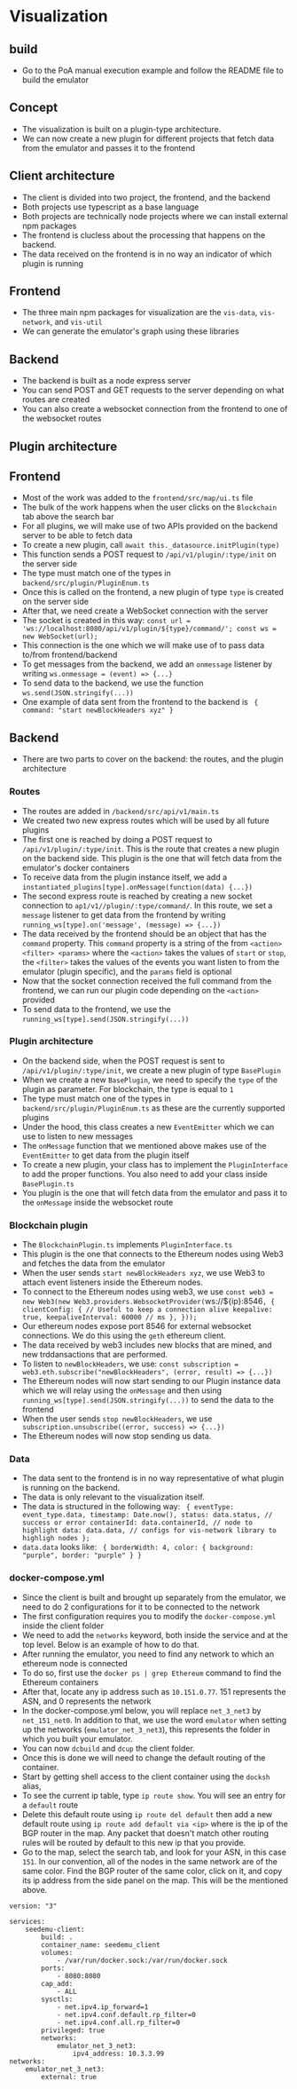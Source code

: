 # Visualization

## build
- Go to the PoA manual execution example and follow the README file to build the emulator

## Concept
- The visualization is built on a plugin-type architecture.
- We can now create a new plugin for different projects that fetch data from the emulator and passes it to the frontend

## Client architecture
- The client is divided into two project, the frontend, and the backend
- Both projects use typescript as a base language
- Both projects are technically node projects where we can install external npm packages
- The frontend is clucless about the processing that happens on the backend.
- The data received on the frontend is in no way an indicator of which plugin is running

## Frontend
- The three main npm packages for visualization are the `vis-data`, `vis-network`, and `vis-util`
- We can generate the emulator's graph using these libraries

## Backend
- The backend is built as a node express server
- You can send POST and GET requests to the server depending on what routes are created
- You can also create a websocket connection from the frontend to one of the websocket routes

## Plugin architecture

## Frontend

- Most of the work was added to the `frontend/src/map/ui.ts` file
- The bulk of the work happens when the user clicks on the `Blockchain` tab above the search bar
- For all plugins, we will make use of two APIs provided on the backend server to be able to fetch data
- To create a new plugin, call `await this._datasource.initPlugin(type)`
- This function sends a POST request to `/api/v1/plugin/:type/init` on the server side
- The type must match one of the types in `backend/src/plugin/PluginEnum.ts`
- Once this is called on the frontend, a new plugin of type `type` is created on the server side
- After that, we need create a WebSocket connection with the server
- The socket is created in this way: `const url = 'ws://localhost:8080/api/v1/plugin/${type}/command/'; const ws = new WebSocket(url);`
- This connection is the one which we will make use of to pass data to/from frontend/backend
- To get messages from the backend, we add an `onmessage` listener by writing `ws.onmessage = (event) => {...}`
- To send data to the backend, we use the function `ws.send(JSON.stringify(...))`
- One example of data sent from the frontend to the backend is `
{
	command: "start newBlockHeaders xyz"
}`

## Backend

- There are two parts to cover on the backend: the routes, and the plugin architecture

### Routes
- The routes are added in `/backend/src/api/v1/main.ts`
- We created two new express routes which will be used by all future plugins
- The first one is reached by doing a POST request to `/api/v1/plugin/:type/init`. This is the route that creates a new plugin on the backend side. This plugin is the one that will fetch data from the emulator's docker containers
- To receive data from the plugin instance itself, we add a `instantiated_plugins[type].onMessage(function(data) {...})`
- The second express route is reached by creating a new socket connection to `ap1/v1//plugin/:type/command/`. In this route, we set a `message` listener to get data from the frontend by writing `running_ws[type].on('message', (message) => {...})`
- The data received by the frontend should be an object that has the `command` property. This `command` property is a string of the from `<action> <filter> <params>` where the `<action>` takes the values of `start` or `stop`, the `<filter>` takes the values of the events you want listen to from the emulator (plugin specific), and the `params` field is optional
- Now that the socket connection received the full command from the frontend, we can run our plugin code depending on the `<action>` provided
- To send data to the frontend, we use the `running_ws[type].send(JSON.stringify(...))`


### Plugin architecture
- On the backend side, when the POST request is sent to `/api/v1/plugin/:type/init`, we create a new plugin of type `BasePlugin`
- When we create a new `BasePlugin`, we need to specify the `type` of the plugin as parameter. For blockchain, the type is equal to `1`
- The type must match one of the types in `backend/src/plugin/PluginEnum.ts` as these are the currently supported plugins
- Under the hood, this class creates a new `EventEmitter` which we can use to listen to new messages
- The `onMessage` function that we mentioned above makes use of the `EventEmitter` to get data from the plugin itself
- To create a new plugin, your class has to implement the `PluginInterface` to add the proper functions. You also need to add your class inside `BasePlugin.ts`
- You plugin is the one that will fetch data from the emulator and pass it to the `onMessage` inside the websocket route

### Blockchain plugin
- The `BlockchainPlugin.ts` implements `PluginInterface.ts`
- This plugin is the one that connects to the Ethereum nodes using Web3 and fetches the data from the emulator
- When the user sends `start newBlockHeaders xyz`, we use Web3 to attach event listeners inside the Ethereum nodes.
- To connect to the Ethereum nodes using web3, we use `const web3 = new Web3(new Web3.providers.WebsocketProvider(`ws://${ip}:8546`, {
        clientConfig: {
                // Useful to keep a connection alive
                keepalive: true,
                keepaliveInterval: 60000 // ms
        },
      }));`
- Our ethereum nodes expose port 8546 for external websocket connections. We do this using the `geth` ethereum client.
- The data received by web3 includes new blocks that are mined, and new trddansactions that are performed.
- To listen to `newBlockHeaders`, we use: `const subscription = web3.eth.subscribe("newBlockHeaders", (error, result) => {...})`
- The Ethereum nodes will now start sending to our Plugin instance data which we will relay using the `onMessage` and then using `running_ws[type].send(JSON.stringify(...))` to send the data to the frontend
- When the user sends `stop newBlockHeaders`, we use ` subscription.unsubscribe((error, success) => {...})`
- The Ethereum nodes will now stop sending us data.


### Data

- The data sent to the frontend is in no way representative of what plugin is running on the backend.
- The data is only relevant to the visualization itself.
- The data is structured in the following way: ` {
      eventType: event_type.data,
      timestamp: Date.now(),
      status: data.status, // success or error
      containerId: data.containerId, // node to highlight
      data: data.data, // configs for vis-network library to highligh nodes
    };`
- `data.data` looks like: ` {
                                borderWidth: 4,
                                color: {
                                        background: "purple",
                                        border: "purple"
                                }
                        }`

### docker-compose.yml

- Since the client is built and brought up separately from the emulator, we need to do 2 configurations for it to be connected to the network
- The first configuration requires you to modify the `docker-compose.yml` inside the client folder
- We need to add the `networks` keyword, both inside the service and at the top level. Below is an example of how to do that.
- After running the emulator, you need to find any network to which an ethereum node is connected
- To do so, first use the `docker ps | grep Ethereum` command to find the Ethereum containers
- After that, locate any ip address such as `10.151.0.77`. 151 represents the ASN, and 0 represents the network
- In the docker-compose.yml below, you will replace `net_3_net3` by `net_151_net0`. In addition to that, we use the word `emulator` when setting up the networks (`emulator_net_3_net3`), this represents the folder in which you built your emulator.
- You can now `dcbuild` and `dcup` the client folder.
- Once this is done we will need to change the default routing of the container.
- Start by getting shell access to the client container using the `docksh` alias, 
- To see the current ip table, type `ip route show`. You will see an entry for a `default` route
- Delete this default route using `ip route del default` then add a new default route using `ip route add default via <ip>` where <ip> is the ip of the BGP router in the map. Any packet that doesn't match other routing rules will be routed by default to this new ip that you provide.
- Go to the map, select the search tab, and look for your ASN, in this case `151`. In our convention, all of the nodes in the same network are of the same color. Find the BGP router of the same color, click on it, and copy its ip address from the side panel on the map. This will be the <ip> mentioned above.

```
version: "3"

services:
    seedemu-client:
        build: .
        container_name: seedemu_client
        volumes:
            - /var/run/docker.sock:/var/run/docker.sock
        ports:
            - 8080:8080
        cap_add:
            - ALL
        sysctls:
            - net.ipv4.ip_forward=1
            - net.ipv4.conf.default.rp_filter=0
            - net.ipv4.conf.all.rp_filter=0
        privileged: true
        networks:
            emulator_net_3_net3:
                ipv4_address: 10.3.3.99
networks:
    emulator_net_3_net3:
        external: true

```
